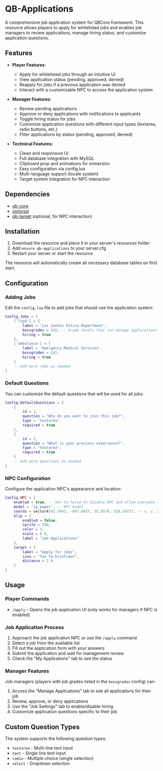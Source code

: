# QB-Applications

A comprehensive job application system for QBCore framework. This resource allows players to apply for whitelisted jobs and enables job managers to review applications, manage hiring status, and customize application questions.

## Features

- **Player Features:**

  - Apply for whitelisted jobs through an intuitive UI
  - View application status (pending, approved, denied)
  - Reapply for jobs if a previous application was denied
  - Interact with a customizable NPC to access the application system

- **Manager Features:**

  - Review pending applications
  - Approve or deny applications with notifications to applicants
  - Toggle hiring status for jobs
  - Customize application questions with different input types (textarea, radio buttons, etc.)
  - Filter applications by status (pending, approved, denied)

- **Technical Features:**
  - Clean and responsive UI
  - Full database integration with MySQL
  - Clipboard prop and animations for immersion
  - Easy configuration via config.lua
  - Multi-language support (locale system)
  - Target system integration for NPC interaction

## Dependencies

- [qb-core](https://github.com/qbcore-framework/qb-core)
- [oxmysql](https://github.com/overextended/oxmysql)
- [qb-target](https://github.com/qbcore-framework/qb-target) (optional, for NPC interaction)

## Installation

1. Download the resource and place it in your server's resources folder
2. Add `ensure qb-applications` to your server.cfg
3. Restart your server or start the resource

The resource will automatically create all necessary database tables on first start.

## Configuration

### Adding Jobs

Edit the `config.lua` file to add jobs that should use the application system:

```lua
Config.Jobs = {
    ['lspd'] = {
        label = 'Los Santos Police Department',
        bossgrades = {4}, -- Grade levels that can manage applications
        hiring = true
    },
    ['ambulance'] = {
        label = 'Emergency Medical Services',
        bossgrades = {4},
        hiring = true
    }
    -- Add more jobs as needed
}
```

### Default Questions

You can customize the default questions that will be used for all jobs:

```lua
Config.DefaultQuestions = {
    {
        id = 1,
        question = "Why do you want to join this job?",
        type = "textarea",
        required = true
    },
    {
        id = 2,
        question = "What is your previous experience?",
        type = "textarea",
        required = true
    }
    -- Add more questions as needed
}
```

### NPC Configuration

Configure the application NPC's appearance and location:

```lua
Config.NPC = {
    enabled = true, -- Set to false to disable NPC and allow everyone to use command
    model = 'ig_paper', -- NPC model
    coords = vector4(81.7043, -887.6457, 35.0579, 328.2473), -- x, y, z, heading
    blip = {
        enabled = false,
        sprite = 280,
        color = 3,
        scale = 0.8,
        label = "Job Applications"
    },
    target = {
        label = "Apply for Jobs",
        icon = "fas fa-briefcase",
        distance = 2.0
    }
}
```

## Usage

### Player Commands

- `/apply` - Opens the job application UI (only works for managers if NPC is enabled)

### Job Application Process

1. Approach the job application NPC or use the `/apply` command
2. Select a job from the available list
3. Fill out the application form with your answers
4. Submit the application and wait for management review
5. Check the "My Applications" tab to see the status

### Manager Features

Job managers (players with job grades listed in the `bossgrades` config) can:

1. Access the "Manage Applications" tab to see all applications for their job
2. Review, approve, or deny applications
3. Use the "Job Settings" tab to enable/disable hiring
4. Customize application questions specific to their job

## Custom Question Types

The system supports the following question types:

- `textarea` - Multi-line text input
- `text` - Single line text input
- `radio` - Multiple choice (single selection)
- `select` - Dropdown selection

